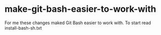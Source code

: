 # make-git-bash-easier-to-work-with
For me these changes maked Git Bash easier to work with. To start read install-bash-sh.txt
